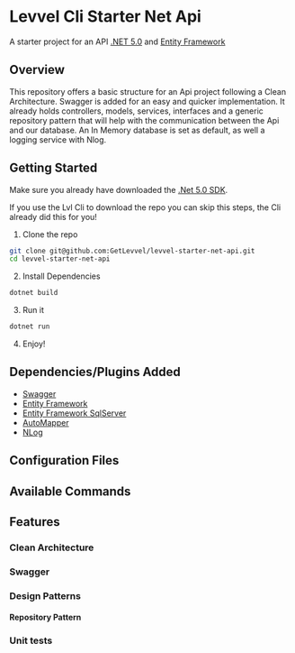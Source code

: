 # Levvel Cli Starter Net Api
A starter project for an API [.NET 5.0](https://dotnet.microsoft.com/download/dotnet/5.0) and [Entity Framework](https://docs.microsoft.com/en-us/ef/)

## Overview
This repository offers a basic structure for an Api project following a Clean Architecture. Swagger is added for an easy and quicker implementation. It already holds controllers, models, services, interfaces and a generic repository pattern that will help with the communication between the Api and our database. An In Memory database is set as default, as well a logging service with Nlog.

## Getting Started
Make sure you already have downloaded the [.Net 5.0 SDK](https://dotnet.microsoft.com/download/dotnet/5.0).

If you use the Lvl Cli to download the repo you can skip this steps, the Cli already did this for you!
1. Clone the repo
```bash
git clone git@github.com:GetLevvel/levvel-starter-net-api.git
cd levvel-starter-net-api
```

2. Install Dependencies
```bash
dotnet build
```

3. Run it
```bash
dotnet run
```

4. Enjoy!

## Dependencies/Plugins Added
* [Swagger](https://docs.microsoft.com/en-us/aspnet/core/tutorials/web-api-help-pages-using-swagger?view=aspnetcore-5.0)
* [Entity Framework](https://docs.microsoft.com/en-us/ef/)
* [Entity Framework SqlServer](https://docs.microsoft.com/en-us/ef/core/providers/sql-server/?tabs=dotnet-core-cli)
* [AutoMapper](https://automapper.org/)
* [NLog](https://github.com/NLog/NLog/wiki/Getting-started-with-ASP.NET-Core-5)

## Configuration Files

## Available Commands

## Features

### Clean Architecture

### Swagger

### Design Patterns

#### Repository Pattern

### Unit tests
